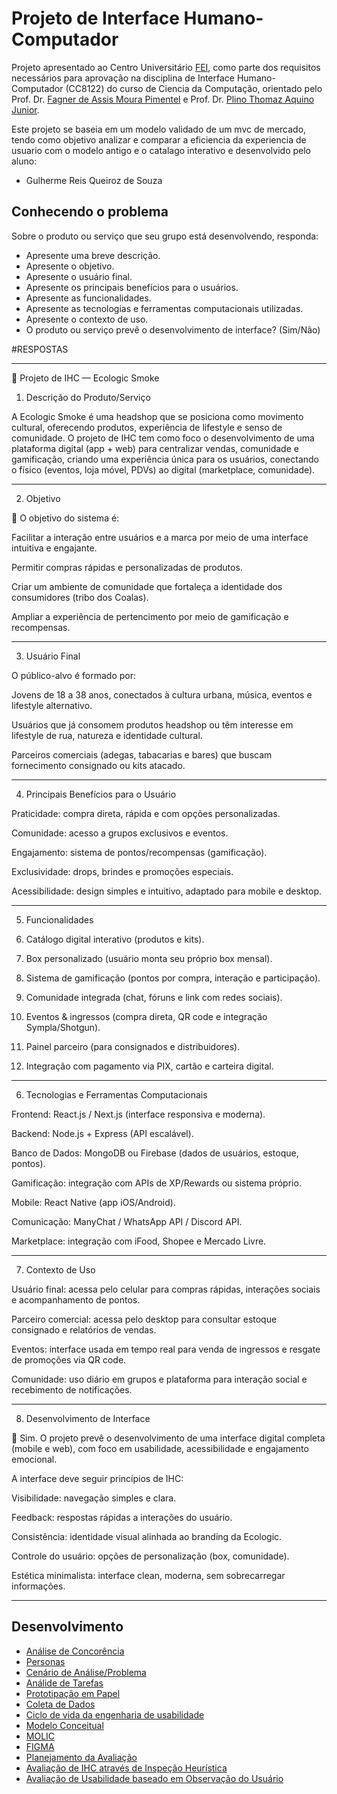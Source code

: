 # Projeto de Interface Humano-Computador

Projeto apresentado ao Centro Universitário [FEI](https://portal.fei.edu.br/), como parte dos requisitos necessários para aprovação na disciplina de Interface Humano-Computador (CC8122) do curso de Ciencia da Computação, orientado pelo Prof. Dr. [Fagner de Assis Moura Pimentel](http://lattes.cnpq.br/6747210702910392) e Prof. Dr. [Plino Thomaz Aquino Junior](http://lattes.cnpq.br/6186413528999908).

Este projeto se baseia em um modelo validado de um mvc de mercado, tendo como objetivo analizar e comparar a eficiencia da experiencia de usuario com o modelo antigo e o catalago interativo e desenvolvido pelo aluno:

- Gulherme Reis Queiroz de Souza

## Conhecendo o problema

Sobre o produto ou serviço que seu grupo está desenvolvendo, responda:
- Apresente uma breve descrição.
- Apresente o objetivo. 
- Apresente o usuário final.
- Apresente os principais benefícios para o usuários.
- Apresente as funcionalidades.
- Apresente as tecnologias e ferramentas computacionais utilizadas.
- Apresente o contexto de uso.
- O produto ou serviço prevê o desenvolvimento de interface? (Sim/Não)


#RESPOSTAS

---

📖 Projeto de IHC — Ecologic Smoke

1. Descrição do Produto/Serviço

A Ecologic Smoke é uma headshop que se posiciona como movimento cultural, oferecendo produtos, experiência de lifestyle e senso de comunidade. O projeto de IHC tem como foco o desenvolvimento de uma plataforma digital (app + web) para centralizar vendas, comunidade e gamificação, criando uma experiência única para os usuários, conectando o físico (eventos, loja móvel, PDVs) ao digital (marketplace, comunidade).


---

2. Objetivo

📌 O objetivo do sistema é:

Facilitar a interação entre usuários e a marca por meio de uma interface intuitiva e engajante.

Permitir compras rápidas e personalizadas de produtos.

Criar um ambiente de comunidade que fortaleça a identidade dos consumidores (tribo dos Coalas).

Ampliar a experiência de pertencimento por meio de gamificação e recompensas.



---

3. Usuário Final

O público-alvo é formado por:

Jovens de 18 a 38 anos, conectados à cultura urbana, música, eventos e lifestyle alternativo.

Usuários que já consomem produtos headshop ou têm interesse em lifestyle de rua, natureza e identidade cultural.

Parceiros comerciais (adegas, tabacarias e bares) que buscam fornecimento consignado ou kits atacado.



---

4. Principais Benefícios para o Usuário

Praticidade: compra direta, rápida e com opções personalizadas.

Comunidade: acesso a grupos exclusivos e eventos.

Engajamento: sistema de pontos/recompensas (gamificação).

Exclusividade: drops, brindes e promoções especiais.

Acessibilidade: design simples e intuitivo, adaptado para mobile e desktop.



---

5. Funcionalidades

1. Catálogo digital interativo (produtos e kits).


2. Box personalizado (usuário monta seu próprio box mensal).


3. Sistema de gamificação (pontos por compra, interação e participação).


4. Comunidade integrada (chat, fóruns e link com redes sociais).


5. Eventos & ingressos (compra direta, QR code e integração Sympla/Shotgun).


6. Painel parceiro (para consignados e distribuidores).


7. Integração com pagamento via PIX, cartão e carteira digital.




---

6. Tecnologias e Ferramentas Computacionais

Frontend: React.js / Next.js (interface responsiva e moderna).

Backend: Node.js + Express (API escalável).

Banco de Dados: MongoDB ou Firebase (dados de usuários, estoque, pontos).

Gamificação: integração com APIs de XP/Rewards ou sistema próprio.

Mobile: React Native (app iOS/Android).

Comunicação: ManyChat / WhatsApp API / Discord API.

Marketplace: integração com iFood, Shopee e Mercado Livre.



---

7. Contexto de Uso

Usuário final: acessa pelo celular para compras rápidas, interações sociais e acompanhamento de pontos.

Parceiro comercial: acessa pelo desktop para consultar estoque consignado e relatórios de vendas.

Eventos: interface usada em tempo real para venda de ingressos e resgate de promoções via QR code.

Comunidade: uso diário em grupos e plataforma para interação social e recebimento de notificações.



---

8. Desenvolvimento de Interface

📌 Sim.
O projeto prevê o desenvolvimento de uma interface digital completa (mobile e web), com foco em usabilidade, acessibilidade e engajamento emocional.

A interface deve seguir princípios de IHC:

Visibilidade: navegação simples e clara.

Feedback: respostas rápidas a interações do usuário.

Consistência: identidade visual alinhada ao branding da Ecologic.

Controle do usuário: opções de personalização (box, comunidade).

Estética minimalista: interface clean, moderna, sem sobrecarregar informações.



---

## Desenvolvimento
- [Análise de Concorência](docs/2_concorencia.md)
- [Personas](docs/3_personas.md)
- [Cenário de Análise/Problema](docs/4_cenarios.md)
- [Análide de Tarefas](docs/5_analise_tarefas.md)
- [Prototipação em Papel](docs/6_prototipacao.md)
- [Coleta de Dados](docs/7_coleta_dados.md)
- [Ciclo de vida da engenharia de usabilidade](docs/8_ciclo_vida.md)
- [Modelo Conceitual](docs/9_modelo_conceitual.md) 
- [MOLIC](docs/10_molic.md)
- [FIGMA](docs/11_figma.md)
- [Planejamento da Avaliação](docs/12_planejamento_avaliacao.md)
- [Avaliação de IHC através de Inspeção Heurística](docs/13_heuristica.md)
- [Avaliação de Usabilidade baseado em Observação do Usuário](docs/14_observacao_usuario.md)
